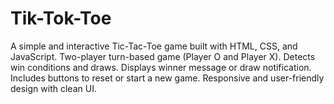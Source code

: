 # Tik-Tok-Toe

A simple and interactive Tic-Tac-Toe game built with HTML, CSS, and JavaScript.
Two-player turn-based game (Player O and Player X).
Detects win conditions and draws.
Displays winner message or draw notification.
Includes buttons to reset or start a new game.
Responsive and user-friendly design with clean UI.
